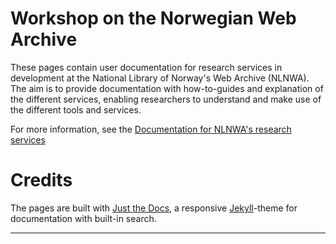 # Workshop on the Norwegian Web Archive
These pages contain user documentation for research services in development at the National Library of Norway's Web Archive (NLNWA). The aim is to provide documentation with how-to-guides and explanation of the different services, enabling researchers to understand and make use of the different tools and services.

For more information, see the [Documentation for NLNWA's research services](https://nlnwa.github.io/research-services)

# Credits
The pages are built with [Just the Docs](https://just-the-docs.github.io/just-the-docs/), a responsive [Jekyll](https://jekyllrb.com)-theme for documentation with built-in search.

----

[Jekyll]: https://jekyllrb.com
[Just the Docs]: https://just-the-docs.github.io/just-the-docs/